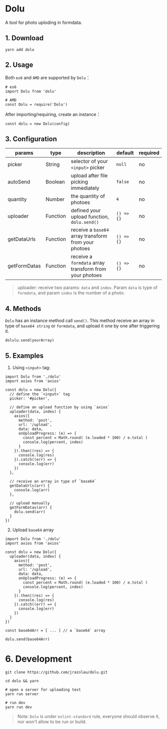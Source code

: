 # Dolu
A tool for photo uploding in formdata.

## 1. Download
```
yarn add dolu
```

## 2. Usage
Both `es6` and `AMD` are supported by `Dolu`：
```
# es6
import Dolu from 'dolu'

# AMD
const Dolu = require('Dolu')
```
After importing/requiring, create an instance：
```
const dolu = new Dolu(config)
```

## 3. Configuration
| params | type | description | default | required |
| --- | --- | --- | --- | --- |
| picker | String | selector of your `<input>` picker | `null` | no |
| autoSend | Boolean | upload after file picking immediately | `false` | no |
| quantity | Number | the quantity of photoes | `4` | no |
| uploader | Function | defined your upload function, `dolu.send()` | `() => {}` | no |
| getDataUrls | Function | receive a `base64` array transform from your photoes | `() => {}` | no |
| getFormDatas | Function | receive a `formdata` array transform from your photoes  | `() => {}` | no |

> uploader: receive two params: `data` and `index`. Param `data` is type of `formdata`, and param `index` is the number of a photo.

## 4. Methods
`Dolu` has an instance method call `send()`. This method receive an array in type of `base64 string` or `formdata`, and upload it one by one after triggering it.
```
dolulu.send(yourArray)
```

## 5. Examples
1. Using `<input>` tag:
```
import Dolu from './dolu'
import axios from 'axios'

const dolu = new Dolu({
  // define the `<input>` tag
  picker: '#picker',

  // define an upload function by using `axios`
  uploader(data, index) {
    axios({
      method: 'post',
      url: '/upload',
      data: data,
      onUploadProgress: (e) => {
        const percent = Math.round( (e.loaded * 100) / e.total )
        console.log(percent, index)
      }
    }).then((res) => {
      console.log(res)
    }).catch((err) => {
      console.log(err)
    })
  },

  // receive an array in type of `base64`
  getDataUrls(arr) {
    console.log(arr)
  },

  // upload manually
  getFormDatas(arr) {
    dolu.send(arr)
  }
})
```

2. Upload `base64` array
```
import Dolu from './dolu'
import axios from 'axios'

const dolu = new Dolu({
  uploader(data, index) {
    axios({
      method: 'post',
      url: '/upload',
      data: data,
      onUploadProgress: (e) => {
        const percent = Math.round( (e.loaded * 100) / e.total )
        console.log(percent, index)
      }
    }).then((res) => {
      console.log(res)
    }).catch((err) => {
      console.log(err)
    })
  }
})

const base64Arr = [ ... ] // a `base64` array

dolu.send(base64Arr)
```

# 6. Development
```
git clone https://github.com/jrainlau/dolu.git

cd dolu && yarn

# open a server for uploading test
yarn run server

# run dev
yarn run dev
```

> Note: `Dolu` is under `eslint-standard` rule, everyone should observe it, nor won't allow to be run or build.


